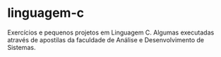 # linguagem-c
Exercícios e pequenos projetos em Linguagem C. Algumas executadas através de apostilas da faculdade de Análise e Desenvolvimento de Sistemas.
